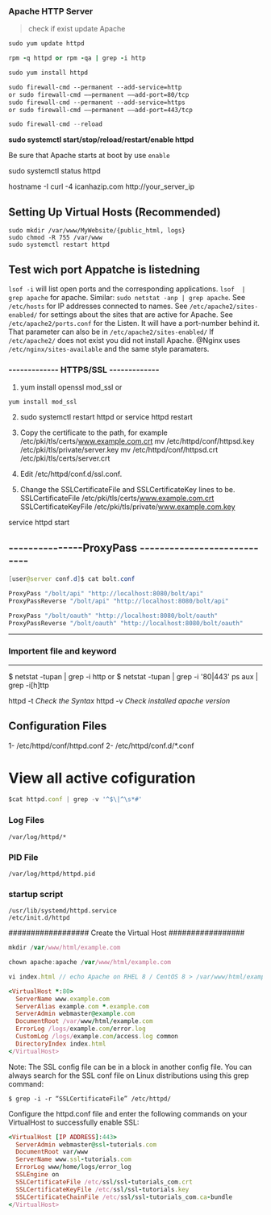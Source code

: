 ### Apache HTTP Server  ###
> check if exist update Apache
```java
sudo yum update httpd
```
```ruby
rpm -q httpd or rpm -qa | grep -i http
```

```java
sudo yum install httpd
```
```xml
sudo firewall-cmd --permanent --add-service=http
or sudo firewall-cmd ––permanent ––add-port=80/tcp
sudo firewall-cmd --permanent --add-service=https
or sudo firewall-cmd ––permanent ––add-port=443/tcp
```
```java
sudo firewall-cmd --reload
```
**sudo systemctl start/stop/reload/restart/enable httpd**

 Be sure that Apache starts at boot by use `enable`
 
sudo systemctl status httpd

hostname -I
curl -4 icanhazip.com
http://your_server_ip

## Setting Up Virtual Hosts (Recommended)
```
sudo mkdir /var/www/MyWebsite/{public_html, logs}
sudo chmod -R 755 /var/www
sudo systemctl restart httpd
```
## Test wich port Appatche is listedning 
`lsof -i` will list open ports and the corresponding applications. 
`lsof  | grep apache` for apache. Similar: `sudo netstat -anp | grep apache`.
See `/etc/hosts` for IP addresses connected to names.
See `/etc/apache2/sites-enabled/` for settings about the sites that are active for Apache.
See `/etc/apache2/ports.conf` for the Listen. It will have a port-number behind it.
That parameter can also be in `/etc/apache2/sites-enabled/`
If `/etc/apache2/` does not exist you did not install Apache. @Nginx uses `/etc/nginx/sites-available` and the same style paramaters.
### ------------- HTTPS/SSL ------------- ###
1. yum install openssl mod_ssl or
```
yum install mod_ssl
```
2. sudo systemctl restart httpd or service httpd restart


3. Copy the certificate to the path, for example /etc/pki/tls/certs/www.example.com.crt
mv /etc/httpd/conf/httpsd.key /etc/pki/tls/private/server.key
mv /etc/httpd/conf/httpsd.crt /etc/pki/tls/certs/server.crt

4. Edit 
/etc/httpd/conf.d/ssl.conf. 
5. Change the SSLCertificateFile and SSLCertificateKey lines to be.
SSLCertificateFile /etc/pki/tls/certs/www.example.com.crt
SSLCertificateKeyFile /etc/pki/tls/private/www.example.com.key

service httpd start
## ---------------ProxyPass ----------------------------
```java
[user@server conf.d]$ cat bolt.conf
```
```javascript
ProxyPass "/bolt/api" "http://localhost:8080/bolt/api"
ProxyPassReverse "/bolt/api" "http://localhost:8080/bolt/api"

ProxyPass "/bolt/oauth" "http://localhost:8080/bolt/oauth"
ProxyPassReverse "/bolt/oauth" "http://localhost:8080/bolt/oauth"
```
---
### Importent file and keyword
---
$ netstat -tupan | grep -i http or $ netstat -tupan | grep -i '80\|443'
ps aux | grep -i[h]ttp

httpd -t *Check the Syntax*
httpd -v *Check installed apache version*

## Configuration Files
1- /etc/httpd/conf/httpd.conf
2- /etc/httpd/conf.d/*.conf

# View all active cofiguration
```javascript
$cat httpd.conf | grep -v '^$\|^\s*#'
```
### Log Files
```
/var/log/httpd/*
```
### PID File 
```
/var/log/httpd/httpd.pid
```
### startup script
```
/usr/lib/systemd/httpd.service
/etc/init.d/httpd
```

################## Create the Virtual Host #################

```javascript
mkdir /var/www/html/example.com
```
```javascript
chown apache:apache /var/www/html/example.com
```
```javascript
vi index.html // echo Apache on RHEL 8 / CentOS 8 > /var/www/html/example.com/index.html
```
```ruby
<VirtualHost *:80>
  ServerName www.example.com
  ServerAlias example.com *.example.com
  ServerAdmin webmaster@example.com
  DocumentRoot /var/www/html/example.com
  ErrorLog /logs/example.com/error.log
  CustomLog /logs/example.com/access.log common
  DirectoryIndex index.html
</VirtualHost>
```

Note: The SSL config file can be in a <VirtualHost> block in another config file. 
You can always search for the SSL conf file on Linux distributions using this grep command:
```
$ grep -i -r “SSLCertificateFile” /etc/httpd/
```
Configure the httpd.conf file and enter the following commands on your VirtualHost to successfully enable SSL:
```ruby
<VirtualHost [IP ADDRESS]:443>
  ServerAdmin webmaster@ssl-tutorials.com
  DocumentRoot var/www
  ServerName www.ssl-tutorials.com
  ErrorLog www/home/logs/error_log
  SSLEngine on
  SSLCertificateFile /etc/ssl/ssl-tutorials_com.crt
  SSLCertificateKeyFile /etc/ssl/ssl-tutorials.key
  SSLCertificateChainFile /etc/ssl/ssl-tutorials_com.ca-bundle
</VirtualHost> 
```

